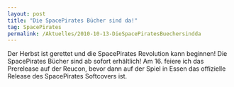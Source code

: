 ```yaml
---
layout: post
title: "Die SpacePirates Bücher sind da!"
tag: SpacePirates
permalink: /Aktuelles/2010-10-13-DieSpacePiratesBuechersindda
---
```


Der Herbst ist gerettet und die SpacePirates Revolution kann beginnen! Die SpacePirates Bücher sind ab sofort erhältlich! Am 16. feiere ich das Prerelease auf der Reucon, bevor dann auf der Spiel in Essen das offizielle Release des SpacePirates Softcovers ist.
